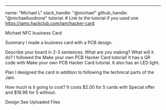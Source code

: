 ---
name: "Michael L"
slack_handle: "@michael"
github_handle: "@michaelluodrone"
tutorial: # Link to the tutorial if you used one
https://jams.hackclub.com/jam/hacker-card

Michael NFC business Card

<!-- Describe your board in 2-3 sentences. What are you making? What will it do? -->

<!-- How much is it going to cost? -->

<!-- Tell us a little bit about your design process. What were some challenges? What helped? ***Totally optional*** -->

Summary
I made a business card with a PCB design.

Describe your board in 2-3 sentences. What are you making? What will it do?
I followed the Make your own PCB Hacker Card tutorial! It has a QR code with Make your own PCB Hacker Card tutorial. It also has an LED light.

Plan
I designed the card in addition to following the technical parts of the Jam.

How much is it going to cost?
It costs $2.00 for 5 cards with Special offer and $18.96 for 5 without.

Design
See Uploaded Files
